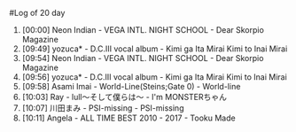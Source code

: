 #Log of 20 day

1. [00:00] Neon Indian - VEGA INTL. NIGHT SCHOOL - Dear Skorpio Magazine
1. [09:49] yozuca* - D.C.III vocal album - Kimi ga Ita Mirai Kimi to Inai Mirai
1. [09:54] Neon Indian - VEGA INTL. NIGHT SCHOOL - Dear Skorpio Magazine
1. [09:56] yozuca* - D.C.III vocal album - Kimi ga Ita Mirai Kimi to Inai Mirai
1. [09:58] Asami Imai - World-Line(Steins;Gate 0) - World-line
1. [10:03] Ray - lull〜そして僕らは〜 - I'm MONSTERちゃん
1. [10:07] 川田まみ - PSI-missing - PSI-missing
1. [10:11] Angela - ALL TIME BEST 2010 - 2017 - Tooku Made

